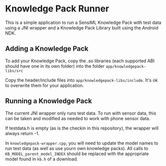 # Knowledge Pack Runner
This is a simple application to run a SensiML Knowledge Pack with test data using a JNI wrapper and a Knowledge Pack Library
built using the Android NDK.

## Adding a Knowledge Pack

To add your Knowledge Pack, copy the .so libraries (each supported ABI should have one in its own folder) into the folder
`app/knowledgepack-libs/src`

Copy the header/include files into `app/knowledgepack-libs/include`. It's ok to overwrite them for your application.


## Running a Knowledge Pack

The current JNI wrapper only runs test data. To run with sensor data, this can be taken and modified as needed to work with phone sensor data.

If testdata.h is empty (as is the checkin in this repository), the wrapper will always return -1.

In `knowledgepack-wrapper.cpp`, you will need to update the model names to run test data (as well as use yourn own knowledge packs). All calls to `KB_MODEL_parent_model_INDEX` should be replaced with the appropriate model found in `kb.h` of a download.


